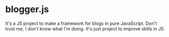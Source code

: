 # blogger.js
It's a JS project to make a framework for blogs in pure JavaScript. Don't trust me, I don't know what I'm doing. It's just project to improve skills in JS
